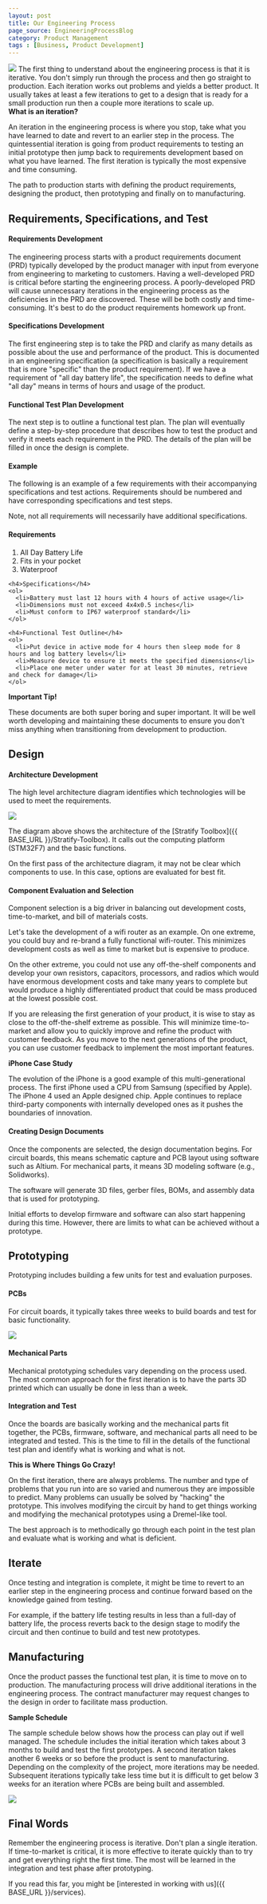 ```yaml
---
layout: post
title: Our Engineering Process
page_source: EngineeringProcessBlog
category: Product Management
tags : [Business, Product Development]
---
```


<img class="post_image" src="{{ BASE_PATH }}/images/engineering-process.svg" />
The first thing to understand about the engineering process is that it is iterative. You don't simply run through the process and then go straight to production. Each iteration works out problems and yields a better product. It usually takes at least a few iterations to get to a design that is ready for a small production run then a couple more iterations to scale up.

<div class="alert alert-info">
<b>What is an iteration?</b>
<p>
An iteration in the engineering process is where you stop, take what you have learned to date and revert to an earlier step in the process. The quintessential iteration is going from product requirements to testing an initial prototype then jump back to requirements development based on what you have learned. The first iteration is typically the most expensive and time consuming.
</p>
</div>

The path to production starts with defining the product requirements, designing the product, then prototyping and finally on to manufacturing.

## Requirements, Specifications, and Test

#### Requirements Development

The engineering process starts with a product requirements document (PRD) typically developed by the product manager with input from everyone from engineering to marketing to customers. Having a well-developed PRD is critical before starting the engineering process. A poorly-developed PRD will cause unnecessary iterations in the engineering process as the deficiencies in the PRD are discovered. These will be both costly and time-consuming. It's best to do the product requirements homework up front.

#### Specifications Development

The first engineering step is to take the PRD and clarify as many details as possible about the use and performance of the product. This is documented in an engineering specification (a specification is basically a requirement that is more "specific" than the product requirement). If we have a requirement of "all day battery life", the specification needs to define what "all day" means in terms of hours and usage of the product.

#### Functional Test Plan Development

The next step is to outline a functional test plan. The plan will eventually define a step-by-step procedure that describes how to test the product and verify it meets each requirement in the PRD. The details of the plan will be filled in once the design is complete.

#### Example

The following is an example of a few requirements with their accompanying specifications and test actions. Requirements should be numbered and have corresponding specifications and test steps.

Note, not all requirements will necessarily have additional specifications.

<div class="panel panel-default">
  <div class="panel-body">
    <h4>Requirements</h4>
    <ol>
      <li>All Day Battery Life</li>
      <li>Fits in your pocket</li>
      <li>Waterproof</li>
    </ol>

    <h4>Specifications</h4>
    <ol>
      <li>Battery must last 12 hours with 4 hours of active usage</li>
      <li>Dimensions must not exceed 4x4x0.5 inches</li>
      <li>Must conform to IP67 waterproof standard</li>
    </ol>

    <h4>Functional Test Outline</h4>
    <ol>
      <li>Put device in active mode for 4 hours then sleep mode for 8 hours and log battery levels</li>
      <li>Measure device to ensure it meets the specified dimensions</li>
      <li>Place one meter under water for at least 30 minutes, retrieve and check for damage</li>
    </ol>

  </div>
</div>

<div class="alert alert-info">
<b>Important Tip!</b>
<p>
These documents are both super boring and super important. It will be well worth developing and maintaining these documents to ensure you don't miss anything when transitioning from development to production.
</p>
</div>

## Design

#### Architecture Development

The high level architecture diagram identifies which technologies will be used to meet the requirements.

<img class="post_image_tall" src="{{ BASE_PATH }}/images/engineering-process-architecture.svg" />

The diagram above shows the architecture of the [Stratify Toolbox]({{ BASE_URL }}/Stratify-Toolbox). It calls out the computing platform (STM32F7) and the basic functions.

On the first pass of the architecture diagram, it may not be clear which components to use. In this case, options are evaluated for best fit.  

#### Component Evaluation and Selection

Component selection is a big driver in balancing out development costs, time-to-market, and bill of materials costs.

Let's take the development of a wifi router as an example. On one extreme, you could buy and re-brand a fully functional wifi-router. This minimizes development costs as well as time to market but is expensive to produce.

On the other extreme, you could not use any off-the-shelf components and develop your own resistors, capacitors, processors, and radios which would have enormous development costs and take many years to complete but would produce a highly differentiated product that could be mass produced at the lowest possible cost.

If you are releasing the first generation of your product, it is wise to stay as close to the off-the-shelf extreme as possible. This will minimize time-to-market and allow you to quickly improve and refine the product with customer feedback. As you move to the next generations of the product, you can use customer feedback to implement the most important features.

<div class="alert alert-info">
<b>iPhone Case Study</b>
<p>
The evolution of the iPhone is a good example of this multi-generational process. The first iPhone used a CPU from Samsung (specified by Apple). The iPhone 4 used an Apple designed chip. Apple continues to replace third-party components with internally developed ones as it pushes the boundaries of innovation.
</p>
</div>

#### Creating Design Documents

Once the components are selected, the design documentation begins. For circuit boards, this means schematic capture and PCB layout using software such as Altium. For mechanical parts, it means 3D modeling software (e.g., Solidworks).

The software will generate 3D files, gerber files, BOMs, and assembly data that is used for prototyping.

Initial efforts to develop firmware and software can also start happening during this time. However, there are limits to what can be achieved without a prototype.

## Prototyping

Prototyping includes building a few units for test and evaluation purposes.

#### PCBs

For circuit boards, it typically takes three weeks to build boards and test for basic functionality.

<img class="post_image" src="{{ BASE_PATH }}/images/engineering-process-pcb-prototyping.svg" />

#### Mechanical Parts

Mechanical prototyping schedules vary depending on the process used. The most common approach for the first iteration is to have the parts 3D printed which can usually be done in less than a week.

#### Integration and Test

Once the boards are basically working and the mechanical parts fit together, the PCBs, firmware, software, and mechanical parts all need to be integrated and tested. This is the time to fill in the details of the functional test plan and identify what is working and what is not.

<div class="alert alert-info">
<b>This is Where Things Go Crazy!</b>
<p>
On the first iteration, there are always problems. The number and type of problems that you run into are so varied and numerous they are impossible to predict. Many problems can usually be solved by "hacking" the prototype. This involves modifying the circuit by hand to get things working and modifying the mechanical prototypes using a Dremel-like tool.
</p><p>
The best approach is to methodically go through each point in the test plan and evaluate what is working and what is deficient.
</p>
</div>

## Iterate

Once testing and integration is complete, it might be time to revert to an earlier step in the engineering process and continue forward based on the knowledge gained from testing.

For example, if the battery life testing results in less than a full-day of battery life, the process reverts back to the design stage to modify the circuit and then continue to build and test new prototypes.

## Manufacturing

Once the product passes the functional test plan, it is time to move on to production. The manufacturing process will drive additional iterations in the engineering process. The contract manufacturer may request changes to the design in order to facilitate mass production.

<div class="alert alert-info">
<b>Sample Schedule</b>
<p>
The sample schedule below shows how the process can play out if well managed. The schedule includes the initial iteration which takes about 3 months to build and test the first prototypes. A second iteration takes another 6 weeks or so before the product is sent to manufacturing. Depending on the complexity of the project, more iterations may be needed. Subsequent iterations typically take less time but it is difficult to get below 3 weeks for an iteration where PCBs are being built and assembled.
</p>
</div>

<img class="post_image" src="{{ BASE_PATH }}/images/engineering-process-sample-schedule.png" />

## Final Words

Remember the engineering process is iterative. Don't plan a single iteration. If time-to-market is critical, it is more effective to iterate quickly than to try and get everything right the first time. The most will be learned in the integration and test phase after prototyping.

If you read this far, you might be [interested in working with us]({{ BASE_URL }}/services).
